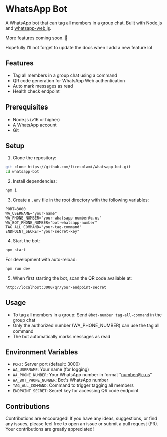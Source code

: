 # WhatsApp Bot

A WhatsApp bot that can tag all members in a group chat. Built with Node.js and [whatsapp-web.js](https://wwebjs.dev/).

More features coming soon. 🚀

Hopefully I'll not forget to update the docs when I add a new feature lol

## Features

- Tag all members in a group chat using a command
- QR code generation for WhatsApp Web authentication
- Auto mark messages as read
- Health check endpoint

## Prerequisites

- Node.js (v16 or higher)
- A WhatsApp account
- Git

## Setup

1. Clone the repository:

```bash
git clone https://github.com/firesolami/whatsapp-bot.git
cd whatsapp-bot
```

2. Install dependencies:

```bash
npm i
```

3. Create a `.env` file in the root directory with the following variables:

```env
PORT=3000
WA_USERNAME="your-name"
WA_PHONE_NUMBER="your-whatsapp-number@c.us"
WA_BOT_PHONE_NUMBER="bot-whatsapp-number"
TAG_ALL_COMMAND="your-tag-command"
ENDPOINT_SECRET="your-secret-key"
```

4. Start the bot:

```bash
npm start
```

For development with auto-reload:

```bash
npm run dev
```

5. When first starting the bot, scan the QR code available at:

```
http://localhost:3000/qr/your-endpoint-secret
```

## Usage

- To tag all members in a group: Send `@bot-number tag-all-command` in the group chat
- Only the authorized number (WA_PHONE_NUMBER) can use the tag all command
- The bot automatically marks messages as read

## Environment Variables

- `PORT`: Server port (default: 3000)
- `WA_USERNAME`: Your name (for logging)
- `WA_PHONE_NUMBER`: Your WhatsApp number in format "number@c.us"
- `WA_BOT_PHONE_NUMBER`: Bot's WhatsApp number
- `TAG_ALL_COMMAND`: Command to trigger tagging all members
- `ENDPOINT_SECRET`: Secret key for accessing QR code endpoint

## Contributions

Contributions are encouraged! If you have any ideas, suggestions, or find any issues, please feel free to open an issue or submit a pull request (PR). Your contributions are greatly appreciated!
